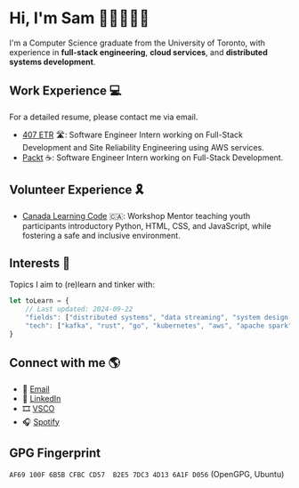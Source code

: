 # Hi, I'm Sam 👋🏼👨🏻‍💻
I'm a Computer Science graduate from the University of Toronto, with experience in **full-stack engineering**, **cloud services**, and **distributed systems development**.

## Work Experience :computer:

For a detailed resume, please contact me via email.

- [407 ETR](https://www.407etr.com/en/index.html) 🛣️: Software Engineer Intern working on Full-Stack Development and Site Reliability Engineering using AWS services.
- [Packt](https://www.packt.com/) ☕: Software Engineer Intern working on Full-Stack Development.

## Volunteer Experience 🎗️
- [Canada Learning Code](https://www.canadalearningcode.ca/) 🇨🇦: Workshop Mentor teaching youth participants introductory Python, HTML, CSS, and JavaScript, while fostering a safe and inclusive environment.

## Interests 🌱
Topics I aim to (re)learn and tinker with:

```javascript
let toLearn = {
	// Last updated: 2024-09-22
	"fields": ["distributed systems", "data streaming", "system design and scalability", "parallel programming"],
	"tech": ["kafka", "rust", "go", "kubernetes", "aws", "apache spark", "apache airflow"]
}
```

## Connect with me :earth_americas:
- 📧 [Email](mailto:hello@shui.dev)
- 💼 [LinkedIn](https://www.linkedin.com/in/chinghui/)
- 🎞️ [VSCO](https://vsco.co/monomedio/gallery)
- 🎧 [Spotify](https://open.spotify.com/user/1279200303?si=1a20bb3d90154833)


## GPG Fingerprint

```AF69 100F 6B5B CFBC CD57  B2E5 7DC3 4D13 6A1F D056``` (OpenGPG, Ubuntu)
